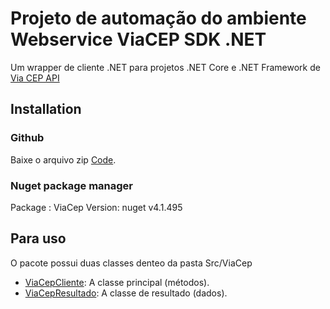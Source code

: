 # Projeto de automação do ambiente Webservice ViaCEP SDK .NET

Um wrapper de cliente .NET para projetos .NET Core e .NET Framework de [Via CEP API](https://viacep.com.br)

## Installation

### Github

Baixe o arquivo zip [Code](https://github.com/ErosMarinho/ViaCep).

### Nuget package manager

Package : ViaCep
Version: nuget v4.1.495

## Para uso

O pacote possui duas classes denteo da pasta Src/ViaCep

*   [ViaCepCliente]([https://github.com/guibranco/ViaCEP/blob/main/ViaCEP/ViaCepClient.cs](https://github.com/ErosMarinho/ViaCep/blob/master/Src/ViaCep/ViaCepCliente.cs)): A classe principal (métodos).
*   [ViaCepResultado]([https://github.com/guibranco/ViaCEP/blob/main/ViaCEP/ViaCepResult.cs](https://github.com/ErosMarinho/ViaCep/blob/master/Src/ViaCep/ViaCepResultado.cs)): A classe de resultado (dados).


